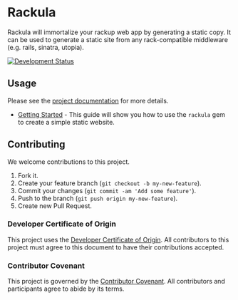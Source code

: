 # Rackula

Rackula will immortalize your rackup web app by generating a static copy. It can be used to generate a static site from any rack-compatible middleware (e.g. rails, sinatra, utopia).

[![Development Status](https://github.com/socketry/rackula/workflows/Test/badge.svg)](https://github.com/socketry/rackula/actions?workflow=Test)

## Usage

Please see the [project documentation](https://socketry.github.io/rackula/) for more details.

  - [Getting Started](https://socketry.github.io/rackula/guides/getting-started/index) - This guide will show you how to use the `rackula` gem to create a simple static website.

## Contributing

We welcome contributions to this project.

1.  Fork it.
2.  Create your feature branch (`git checkout -b my-new-feature`).
3.  Commit your changes (`git commit -am 'Add some feature'`).
4.  Push to the branch (`git push origin my-new-feature`).
5.  Create new Pull Request.

### Developer Certificate of Origin

This project uses the [Developer Certificate of Origin](https://developercertificate.org/). All contributors to this project must agree to this document to have their contributions accepted.

### Contributor Covenant

This project is governed by the [Contributor Covenant](https://www.contributor-covenant.org/). All contributors and participants agree to abide by its terms.
